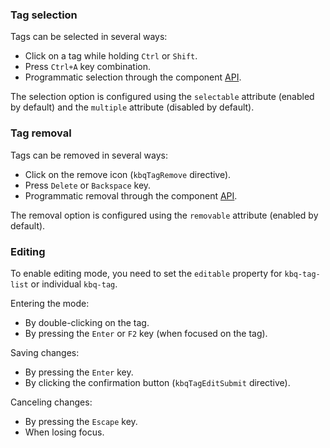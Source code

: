 <!-- example(tag-list) -->

### Tag selection

Tags can be selected in several ways:

- Click on a tag while holding `Ctrl` or `Shift`.
- Press `Ctrl+A` key combination.
- Programmatic selection through the component [API](/ru/components/tag/api).

The selection option is configured using the `selectable` attribute (enabled by default) and the `multiple` attribute (disabled by default).

<!-- example(tag-list-selectable) -->

### Tag removal

Tags can be removed in several ways:

- Click on the remove icon (`kbqTagRemove` directive).
- Press `Delete` or `Backspace` key.
- Programmatic removal through the component [API](/ru/components/tag/api).

The removal option is configured using the `removable` attribute (enabled by default).

<!-- example(tag-list-removable) -->

### Editing

To enable editing mode, you need to set the `editable` property for `kbq-tag-list` or individual `kbq-tag`.

Entering the mode:

- By double-clicking on the tag.
- By pressing the `Enter` or `F2` key (when focused on the tag).

Saving changes:

- By pressing the `Enter` key.
- By clicking the confirmation button (`kbqTagEditSubmit` directive).

Canceling changes:

- By pressing the `Escape` key.
- When losing focus.

<!-- example(tag-list-editable) -->
